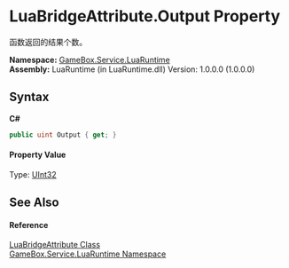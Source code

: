 # LuaBridgeAttribute.Output Property 
 

函数返回的结果个数。

**Namespace:**&nbsp;<a href="0ce109c1-664b-61df-f44d-f1eea7f8a1d9">GameBox.Service.LuaRuntime</a><br />**Assembly:**&nbsp;LuaRuntime (in LuaRuntime.dll) Version: 1.0.0.0 (1.0.0.0)

## Syntax

**C#**<br />
``` C#
public uint Output { get; }
```


#### Property Value
Type: <a href="http://msdn2.microsoft.com/zh-cn/library/ctys3981" target="_blank">UInt32</a>

## See Also


#### Reference
<a href="ad5b0efc-e4e0-fe81-4e53-120f47876aa8">LuaBridgeAttribute Class</a><br /><a href="0ce109c1-664b-61df-f44d-f1eea7f8a1d9">GameBox.Service.LuaRuntime Namespace</a><br />